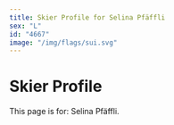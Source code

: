 ```yaml
---
title: Skier Profile for Selina Pfäffli
sex: "L"
id: "4667"
image: "/img/flags/sui.svg" 
---
```


# Skier Profile

This page is for: Selina Pfäffli.
    